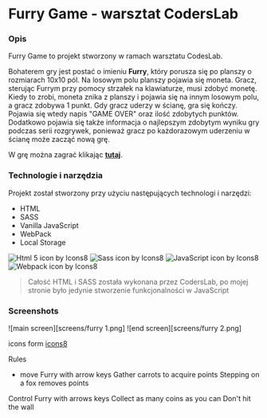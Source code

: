 # Furry Game - warsztat CodersLab

### Opis

Furry Game to projekt stworzony w ramach warsztatu CodesLab.

Bohaterem gry jest postać o imieniu **Furry**, który porusza się po planszy o rozmiarach 10x10 pól.
Na losowym polu planszy pojawia się moneta. Gracz, sterując Furrym przy pomocy strzałek na klawiaturze, musi zdobyć monetę. Kiedy to zrobi, moneta znika z planszy i pojawia się na innym losowym polu, a gracz zdobywa 1 punkt.
Gdy gracz uderzy w ścianę, gra się kończy. Pojawia się wtedy napis "GAME OVER" oraz ilość zdobytych punktów. Dodatkowo pojawia się także informacja o najlepszym zdobytym wyniku gry podczas serii rozgrywek, ponieważ gracz po każdorazowym uderzeniu w ścianę może zacząć nową grę.

W grę można zagrać klikając **[tutaj](https://majka521.github.io/FurryGame-warsztat-CodersLab/)**.

### Technologie i narzędzia

Projekt został stworzony przy użyciu następujących technologi i narzędzi:

- HTML
- SASS
- Vanilla JavaScript
- WebPack
- Local Storage

![Html 5 icon by Icons8](https://img.icons8.com/color/50/000000/html-5.png)
![Sass icon by Icons8](https://img.icons8.com/color/50/000000/sass.png)
![JavaScript icon by Icons8](https://img.icons8.com/color/50/000000/javascript--v2.png)
![Webpack icon by Icons8](https://img.icons8.com/color/48/000000/webpack.png)

> Całość HTML i SASS została wykonana przez CodersLab, po mojej stronie było jedynie stworzenie funkcjonalności w JavaScript

### Screenshots

![main screen][screens/furry 1.png]
![end screen][screens/furry 2.png]

icons form [icons8](https://icons8.com/)

Rules

- move Furry with arrow keys
  Gather carrots to acquire points
  Stepping on a fox removes points

Control Furry with arrows keys
Collect as many coins as you can
Don't hit the wall
